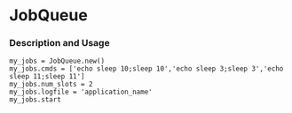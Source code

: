 # JobQueue

### Description and Usage

```
my_jobs = JobQueue.new()
my_jobs.cmds = ['echo sleep 10;sleep 10','echo sleep 3;sleep 3','echo sleep 11;sleep 11']
my_jobs.num_slots = 2
my_jobs.logfile = 'application_name'
my_jobs.start

```
